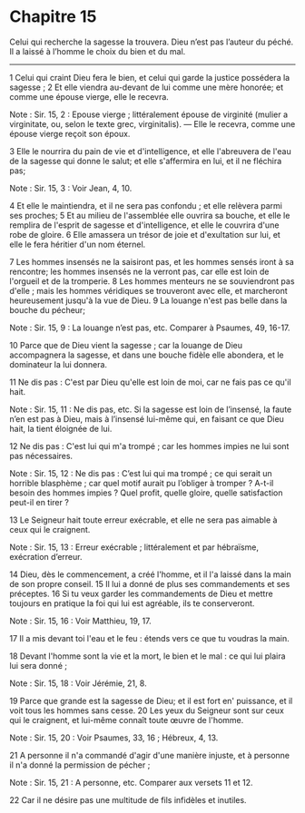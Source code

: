 # Chapitre 15

Celui qui recherche la sagesse la trouvera.
Dieu n’est pas l’auteur du péché.
Il a laissé à l’homme le choix du bien et du mal.

***

1 Celui qui craint Dieu fera le bien, et celui qui garde la justice possédera la sagesse ; 2 Et elle viendra au-devant de lui comme une mère honorée; et comme une épouse vierge, elle le recevra.

<span class="bible-note">Note : </span> Sir. 15, 2 : Epouse vierge ; littéralement épouse de virginité (mulier a virginitate, ou, selon le texte grec, virginitalis). ― Elle le recevra, comme une épouse vierge reçoit son époux.

3 Elle le nourrira du pain de vie et d'intelligence, et elle l'abreuvera de l'eau de la sagesse qui donne le salut; et elle s'affermira en lui, et il ne fléchira pas;

<span class="bible-note">Note : </span> Sir. 15, 3 : Voir Jean, 4, 10.

4 Et elle le maintiendra, et il ne sera pas confondu ; et elle relèvera parmi ses proches; 5 Et au milieu de l'assemblée elle ouvrira sa bouche, et elle le remplira de l'esprit de sagesse et d'intelligence, et elle le couvrira d'une robe de gloire. 6 Elle amassera un trésor de joie et d'exultation sur lui, et elle le fera héritier d'un nom éternel.


7 Les hommes insensés ne la saisiront pas, et les hommes sensés iront à sa rencontre; les hommes insensés ne la verront pas, car elle est loin de l'orgueil et de la tromperie. 8 Les hommes menteurs ne se souviendront pas d'elle ; mais les hommes véridiques se trouveront avec elle, et marcheront heureusement jusqu'à la vue de Dieu. 9 La louange n'est pas belle dans la bouche du pécheur;

<span class="bible-note">Note : </span> Sir. 15, 9 : La louange n’est pas, etc. Comparer à Psaumes, 49, 16-17.

10 Parce que de Dieu vient la sagesse ; car la louange de Dieu accompagnera la sagesse, et dans une bouche fidèle elle abondera, et le dominateur la lui donnera.


11 Ne dis pas : C'est par Dieu qu'elle est loin de moi, car ne fais pas ce qu'il hait.

<span class="bible-note">Note : </span> Sir. 15, 11 : Ne dis pas, etc. Si la sagesse est loin de l’insensé, la faute n’en est pas à Dieu, mais à l’insensé lui-même qui, en faisant ce que Dieu hait, la tient éloignée de lui.

12 Ne dis pas : C'est lui qui m'a trompé ; car les hommes impies ne lui sont pas nécessaires.

<span class="bible-note">Note : </span> Sir. 15, 12 : Ne dis pas : C’est lui qui ma trompé ; ce qui serait un horrible blasphème ; car quel motif aurait pu l’obliger à tromper ? A-t-il besoin des hommes impies ? Quel profit, quelle gloire, quelle satisfaction peut-il en tirer ?

13 Le Seigneur hait toute erreur exécrable, et elle ne sera pas aimable à ceux qui le craignent.

<span class="bible-note">Note : </span> Sir. 15, 13 : Erreur exécrable ; littéralement et par hébraïsme, exécration d’erreur.


14 Dieu, dès le commencement, a créé l'homme, et il l'a laissé dans la main de son propre conseil. 15 Il lui a donné de plus ses commandements et ses préceptes. 16 Si tu veux garder les commandements de Dieu et mettre toujours en pratique la foi qui lui est agréable, ils te conserveront.

<span class="bible-note">Note : </span> Sir. 15, 16 : Voir Matthieu, 19, 17.

17 Il a mis devant toi l'eau et le feu : étends vers ce que tu voudras la main.


18 Devant l'homme sont la vie et la mort, le bien et le mal : ce qui lui plaira lui sera donné ;

<span class="bible-note">Note : </span> Sir. 15, 18 : Voir Jérémie, 21, 8.

19 Parce que grande est la sagesse de Dieu; et il est fort en' puissance, et il voit tous les hommes sans cesse. 20 Les yeux du Seigneur sont sur ceux qui le craignent, et lui-même connaît toute œuvre de l'homme.

<span class="bible-note">Note : </span> Sir. 15, 20 : Voir Psaumes, 33, 16 ; Hébreux, 4, 13.

21 A personne il n'a commandé d'agir d'une manière injuste, et à personne il n'a donné la permission de pécher ;

<span class="bible-note">Note : </span> Sir. 15, 21 : A personne, etc. Comparer aux versets 11 et 12.

22 Car il ne désire pas une multitude de fils infidèles et inutiles.

